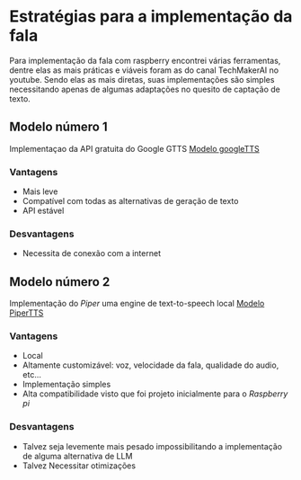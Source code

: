 # Estratégias para a implementação da fala
Para implementação da fala com raspberry encontrei várias ferramentas, dentre elas as mais práticas e viáveis foram as do canal TechMakerAI no youtube.
Sendo elas as mais diretas, suas implementações são simples necessitando apenas de algumas adaptações no quesito de captação de texto.
## Modelo número 1
Implementaçao da API gratuita do Google GTTS
[Modelo googleTTS](
Modelo-1-online-googleTTS.py)
### Vantagens 
- Mais leve
- Compatível com todas as alternativas de geração de texto
- API estável
### Desvantagens
- Necessita de conexão com a internet

## Modelo número 2
Implementação do *Piper* uma engine de text-to-speech local 
[Modelo PiperTTS](Modelo-2-local-PiperTTS.py)
### Vantagens
- Local
- Altamente customizável: voz, velocidade da fala, qualidade do audio, etc...
- Implementação simples
- Alta compatibilidade visto que foi projeto inicialmente para o *Raspberry pi*
### Desvantagens 
- Talvez seja levemente mais pesado impossibilitando a implementação de alguma alternativa de LLM
- Talvez Necessitar otimizações

